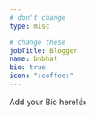 ```yaml
---
# don't change
type: misc

# change these
jobTitle: Blogger
name: bnbhat
bio: true
icon: ":coffee:"
---
```


Add your Bio here!:+1: